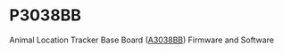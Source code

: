 # P3038BB
Animal Location Tracker Base Board ([A3038BB](https://www.opensourceinstruments.com/Electronics/A3038/M3038.html)) Firmware and Software
